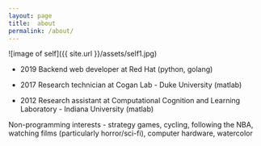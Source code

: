 ```yaml
---
layout: page
title:  about
permalink: /about/
---
```


![image of self]({{ site.url }}/assets/self1.jpg)

* 2019 Backend web developer at Red Hat (python, golang)

* 2017 Research technician at Cogan Lab - Duke University (matlab)

* 2012 Research assistant at Computational Cognition and Learning Laboratory - Indiana University (matlab)

Non-programming interests - strategy games, cycling, following the NBA, watching films (particularly horror/sci-fi), computer hardware, watercolor
